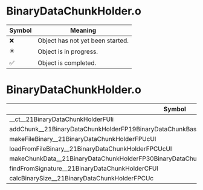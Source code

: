 # BinaryDataChunkHolder.o
| Symbol | Meaning 
| ------------- | ------------- 
| :x: | Object has not yet been started. 
| :eight_pointed_black_star: | Object is in progress. 
| :white_check_mark: | Object is completed. 


# BinaryDataChunkHolder.o
| Symbol | Decompiled? |
| ------------- | ------------- |
| __ct__21BinaryDataChunkHolderFUli | :x: |
| addChunk__21BinaryDataChunkHolderFP19BinaryDataChunkBase | :white_check_mark: |
| makeFileBinary__21BinaryDataChunkHolderFPUcUl | :x: |
| loadFromFileBinary__21BinaryDataChunkHolderFPCUcUl | :x: |
| makeChunkData__21BinaryDataChunkHolderFP30BinaryDataChunkHolderChunkDataUlPC19BinaryDataChunkBase | :x: |
| findFromSignature__21BinaryDataChunkHolderCFUl | :white_check_mark: |
| calcBinarySize__21BinaryDataChunkHolderFPCUc | :x: |
